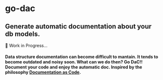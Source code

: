 # go-dac
## Generate automatic documentation about your db models.

🚧 Work in Progress...

#### Data structure documentation can become difficult to mantain. It tends to become outdated and noisy soon. What can we do then? Go DaC!! Document your code and enjoy the automatic doc. Inspired by the philosophy [Documentation as Code](https://www.writethedocs.org/guide/docs-as-code/).